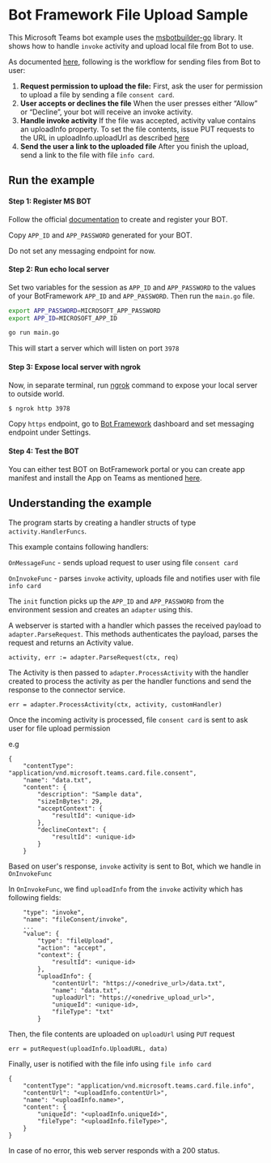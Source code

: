 # Bot Framework File Upload Sample

This Microsoft Teams bot example uses the [msbotbuilder-go](https://github.com/infracloudio/msbotbuilder-go) library. It shows how to handle `invoke` activity and upload local file from Bot to use.

As documented [here](https://developer.microsoft.com/en-us/microsoft-teams/blogs/working-with-files-in-your-microsoft-teams-bot/), following is the workflow for sending files from Bot to user:

1. **Request permission to upload the file:**
    First, ask the user for permission to upload a file by sending a file `consent card`.
2. **User accepts or declines the file**
    When the user presses either “Allow” or “Decline”, your bot will receive an invoke activity.
3. **Handle invoke activity**
    If the file was accepted, activity value contains an uploadInfo property. To set the file contents, issue PUT requests to the URL in uploadInfo.uploadUrl as described [here](https://docs.microsoft.com/en-us/onedrive/developer/rest-api/api/driveitem_createuploadsession?view=odsp-graph-online#upload-bytes-to-the-upload-session)
4. **Send the user a link to the uploaded file**
    After you finish the upload, send a link to the file with file `info card`.

## Run the example

#### Step 1: Register MS BOT

Follow the official [documentation](https://docs.microsoft.com/en-us/microsoftteams/platform/bots/how-to/create-a-bot-for-teams#register-your-web-service-with-the-bot-framework) to create and register your BOT.

Copy `APP_ID` and `APP_PASSWORD` generated for your BOT.

Do not set any messaging endpoint for now.

#### Step 2: Run echo local server

Set two variables for the session as `APP_ID` and `APP_PASSWORD` to the values of your BotFramework `APP_ID` and `APP_PASSWORD`. Then run the `main.go` file.

```bash
export APP_PASSWORD=MICROSOFT_APP_PASSWORD
export APP_ID=MICROSOFT_APP_ID

go run main.go
```

This will start a server which will listen on port `3978`

#### Step 3: Expose local server with ngrok

Now, in separate terminal, run [ngrok](https://ngrok.com/download) command to expose your local server to outside world.

```sh
$ ngrok http 3978
```

Copy `https` endpoint, go to [Bot Framework](https://dev.botframework.com/bots) dashboard and set messaging endpoint under Settings.

#### Step 4: Test the BOT

You can either test BOT on BotFramework portal or you can create app manifest and install the App on Teams as mentioned [here](https://docs.microsoft.com/en-us/microsoftteams/platform/bots/how-to/create-a-bot-for-teams#create-your-app-manifest-and-package).


## Understanding the example

The program starts by creating a handler structs of type `activity.HandlerFuncs`.

This example contains following handlers:

`OnMessageFunc` - sends upload request to user using file `consent card`

`OnInvokeFunc` - parses `invoke` activity, uploads file and notifies user with file `info card`


The `init` function picks up the `APP_ID` and `APP_PASSWORD` from the environment session and creates an `adapter` using this.


A webserver is started with a handler which passes the received payload to `adapter.ParseRequest`. This methods authenticates the payload, parses the request and returns an Activity value.

```
activity, err := adapter.ParseRequest(ctx, req)
```
  

The Activity is then passed to `adapter.ProcessActivity` with the handler created to process the activity as per the handler functions and send the response to the connector service.

```
err = adapter.ProcessActivity(ctx, activity, customHandler)
```

Once the incoming activity is processed, file `consent card` is sent to ask user for file upload permission

e.g

```
{
    "contentType": "application/vnd.microsoft.teams.card.file.consent",
    "name": "data.txt",
    "content": {
        "description": "Sample data",
        "sizeInBytes": 29,
        "acceptContext": {
            "resultId": <unique-id>
        },
        "declineContext": {
            "resultId": <unique-id>
        }
    }
```

Based on user's response, `invoke` activity is sent to Bot, which we handle in `OnInvokeFunc`

In `OnInvokeFunc`, we find `uploadInfo` from the `invoke` activity which has following fields:

```
    "type": "invoke",
    "name": "fileConsent/invoke",
    ...
    "value": {
        "type": "fileUpload",
        "action": "accept",
        "context": {
            "resultId": <unique-id>
        },
        "uploadInfo": {
            "contentUrl": "https://<onedrive_url>/data.txt",
            "name": "data.txt",
            "uploadUrl": "https://<onedrive_upload_url>",
            "uniqueId": <unique-id>,
            "fileType": "txt"
        }
```

Then, the file contents are uploaded on `uploadUrl` using `PUT` request

```
err = putRequest(uploadInfo.UploadURL, data)
```

Finally, user is notified with the file info using `file info card`

```
{
    "contentType": "application/vnd.microsoft.teams.card.file.info",
    "contentUrl": "<uploadInfo.contentUrl>",
    "name": "<uploadInfo.name>",
    "content": {
        "uniqueId": "<uploadInfo.uniqueId>",
        "fileType": "<uploadInfo.fileType>",
    }
}
```

In case of no error, this web server responds with a 200 status.

